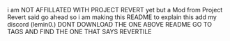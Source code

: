 i am NOT AFFILLATED WITH PROJECT REVERT yet but a Mod from Project Revert said go ahead so i am making this README to explain this 
add my discord (lemin0.) 
DONT DOWNLOAD THE ONE ABOVE README GO TO TAGS AND FIND THE ONE THAT SAYS REVERTILE
